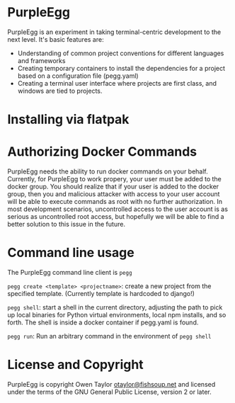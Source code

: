 PurpleEgg
=========
PurpleEgg is an experiment in taking terminal-centric development to the next level. It's basic features are:
* Understanding of common project conventions for different languages and frameworks
* Creating temporary containers to install the dependencies for a project based on a configuration file (pegg.yaml)
* Creating a terminal user interface where projects are first class, and windows are tied to projects.

Installing via flatpak
======================

Authorizing Docker Commands
===========================
PurpleEgg needs the ability to run docker commands on your behalf. Currently, for PurpleEgg to work propery, your user must be added to the docker group. You should realize that if your user is added to the docker group, then you and malicious attacker with access to your user account will be able to execute commands as root with no further authorization. In most development scenarios, uncontrolled access to the user account is as serious as uncontrolled root access, but hopefully we will be able to find a better solution to this issue in the future.

Command line usage
==================
The PurpleEgg command line client is `pegg`

`pegg create <template> <projectname>`: create a new project from the specified template. (Currently template is hardcoded to django!)

`pegg shell`: start a shell in the current directory, adjusting the path to pick up local binaries for Python virtual environments, local npm installs, and so forth. The shell is inside a docker container if pegg.yaml is found.

`pegg run`: Run an arbitrary command in the environment of `pegg shell`

License and Copyright
=====================
PurpleEgg is copyright Owen Taylor <otaylor@fishsoup.net>
and licensed under the terms of the GNU General Public License,
version 2 or later.
